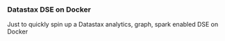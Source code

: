 ### Datastax DSE on Docker
Just to quickly spin up a Datastax analytics, graph, spark enabled DSE on Docker
